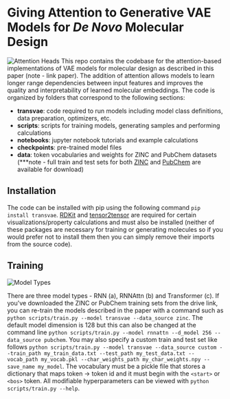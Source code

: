 # Giving Attention to Generative VAE Models for _De Novo_ Molecular Design
![Attention Heads](https://raw.githubusercontent.com/oriondollar/TransVAE/master/imgs/attn_heads.png)
This repo contains the codebase for the attention-based implementations of VAE models for molecular design as described in this paper (note - link paper). The addition of attention allows models to learn longer range dependencies between input features and improves the quality and interpretability of learned molecular embeddings. The code is organized by folders that correspond to the following sections:

- **transvae**: code required to run models including model class definitions, data preparation, optimizers, etc.
- **scripts**: scripts for training models, generating samples and performing calculations
- **notebooks**: jupyter notebook tutorials and example calculations
- **checkpoints**: pre-trained model files
- **data**: token vocabularies and weights for ZINC and PubChem datasets (***note - full train and test sets for both [ZINC](https://drive.google.com/file/d/17kGpZOVwIGb_H57f4SvkPagdwqA8tADD/view?usp=sharing) and [PubChem](https://drive.google.com/file/d/1h0OhDtnkPl1FaqsouqiEJ14MqVzfwNJb/view?usp=sharing) are available for download)

## Installation

The code can be installed with pip using the following command `pip install transvae`. [RDKit](https://www.rdkit.org/docs/Install.html) and [tensor2tensor](https://github.com/tensorflow/tensor2tensor) are required for certain visualizations/property calculations and must also be installed (neither of these packages are necessary for training or generating molecules so if you would prefer not to install them then you can simply remove their imports from the source code).

## Training

![Model Types](https://raw.githubusercontent.com/oriondollar/TransVAE/master/imgs/model_types.png)

There are three model types - RNN (a), RNNAttn (b) and Transformer (c). If you've downloaded the ZINC or PubChem training sets from the drive link, you can re-train the models described in the paper with a command such as `python scripts/train.py --model transvae --data_source zinc`. The default model dimension is 128 but this can also be changed at the command line `python scripts/train.py --model rnnattn --d_model 256 --data_source pubchem`. You may also specify a custom train and test set like follows `python scripts/train.py --model transvae --data_source custom --train_path my_train_data.txt --test_path my_test_data.txt --vocab_path my_vocab.pkl --char_weights_path my_char_weights.npy --save_name my_model`. The vocabulary must be a pickle file that stores a dictionary that maps token -> token id and it must begin with the `<start>` or `<bos>` token. All modifiable hyperparameters can be viewed with `python scripts/train.py --help`.
